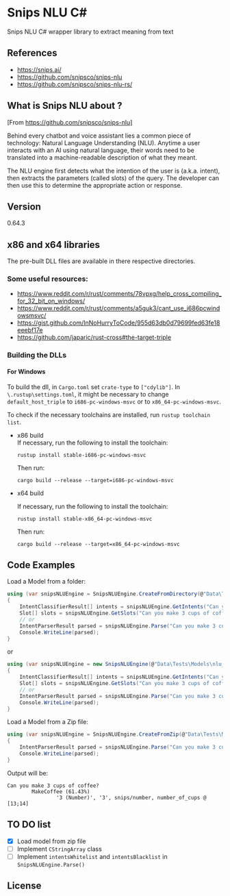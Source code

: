 Snips NLU C#
============
Snips NLU C# wrapper library to extract meaning from text 

References
----------
- https://snips.ai/
- https://github.com/snipsco/snips-nlu
- https://github.com/snipsco/snips-nlu-rs/

What is Snips NLU about ?
-------------------------
[From https://github.com/snipsco/snips-nlu]

Behind every chatbot and voice assistant lies a common piece of technology: Natural Language Understanding (NLU). Anytime a user interacts with an AI using natural language, their words need to be translated into a machine-readable description of what they meant.

The NLU engine first detects what the intention of the user is (a.k.a. intent), then extracts the parameters (called slots) of the query. The developer can then use this to determine the appropriate action or response.

Version
-------
0.64.3

x86 and x64 libraries
---------------------
The pre-built DLL files are available in there respective directories.
### Some useful resources:
- https://www.reddit.com/r/rust/comments/78vpxg/help_cross_compiling_for_32_bit_on_windows/
- https://www.reddit.com/r/rust/comments/a5guk3/cant_use_i686pcwindowsmsvc/
- https://gist.github.com/InNoHurryToCode/955d63db0d79699fed63fe18eeebf17e
- https://github.com/japaric/rust-cross#the-target-triple

### Building the DLLs
#### For Windows
To build the dll, in `Cargo.toml` set `crate-type` to `["cdylib"]`. In `\.rustup\settings.toml`, it might be necessary to change `default_host_triple` to `i686-pc-windows-msvc` or to `x86_64-pc-windows-msvc`.

To check if the necessary toolchains are installed, run `rustup toolchain list`.
- x86 build  
  If necessary, run the following to install the toolchain:
  ```
  rustup install stable-i686-pc-windows-msvc
  ```
  Then run:
  ```
  cargo build --release --target=i686-pc-windows-msvc
  ```

- x64 build
  
  If necessary, run the following to install the toolchain:
  ```
  rustup install stable-x86_64-pc-windows-msvc
  ```
  Then run:
  ```
  cargo build --release --target=x86_64-pc-windows-msvc
  ```

Code Examples
-------------
Load a Model from a folder:
``` C#
using (var snipsNLUEngine = SnipsNLUEngine.CreateFromDirectory(@"Data\Tests\Models\nlu_engine"))
{
    IntentClassifierResult[] intents = snipsNLUEngine.GetIntents("Can you make 3 cups of coffee?");
    Slot[] slots = snipsNLUEngine.GetSlots("Can you make 3 cups of coffee?", intents[0].IntentName);
    // or
    IntentParserResult parsed = snipsNLUEngine.Parse("Can you make 3 cups of coffee?");
    Console.WriteLine(parsed);
}
```
or 
``` C#
using (var snipsNLUEngine = new SnipsNLUEngine(@"Data\Tests\Models\nlu_engine"))
{
    IntentClassifierResult[] intents = snipsNLUEngine.GetIntents("Can you make 3 cups of coffee?");
    Slot[] slots = snipsNLUEngine.GetSlots("Can you make 3 cups of coffee?", intents[0].IntentName);
    // or
    IntentParserResult parsed = snipsNLUEngine.Parse("Can you make 3 cups of coffee?");
    Console.WriteLine(parsed);
}
```

Load a Model from a Zip file:
``` C#
using (var snipsNLUEngine = SnipsNLUEngine.CreateFromZip(@"Data\Tests\Models\nlu_engine.zip"))
{
    IntentParserResult parsed = snipsNLUEngine.Parse("Can you make 3 cups of coffee?");
    Console.WriteLine(parsed);
}
```
Output will be:
```
Can you make 3 cups of coffee?
        MakeCoffee (61.43%)
                '3 (Number)', '3', snips/number, number_of_cups @ [13;14]
```

TO DO list
----------
- [x] Load model from zip file
- [ ] Implement `CStringArray` class
- [ ] Implement `intentsWhitelist` and `intentsBlacklist` in `SnipsNLUEngine.Parse()`

License
-------
